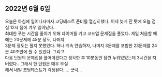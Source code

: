 ## **2022년 6월 6일**

오늘은 아침에 일어나자마자 코딩테스트 준비를 열심히했다. 어제 늦게 잔 탓에 오늘 점심 12시 쯤에 겨우 일어났다..  
최대한 푸는 시간을 줄이기 위해 타이머를 키고 코드업 문제집을 풀었다. 제일 처음할 때에는 20문제에 45분 정도, 나머지  
3문제 정도는 풀지 못했었다. 허나 계속 연습하자, 나머지 3문제를 포함한 23문제를 24분 40초만에 풀 수 있었다. 그리고  
다음 단원의 문제집을 풀어야겠다고 생각한 후 10분동안 잠깐 누워있었는데 3시간을 자버렸다.. 그래서 한 단원은 매우 부실  
해서 내일 코딩테스트가 걱정된다..... 굿럭...